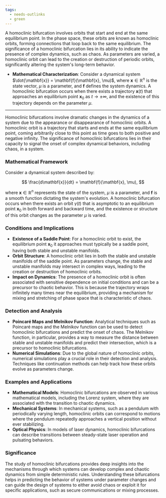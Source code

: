 ```yaml
---
tags:
  - needs-outlinks
  - green
---
```



A homoclinic bifurcation involves orbits that start and end at the same equilibrium point. In the phase space, these orbits are known as homoclinic orbits, forming connections that loop back to the same equilibrium. The significance of a homoclinic bifurcation lies in its ability to indicate the presence of complex dynamics, such as chaos. As parameters are varied, a homoclinic orbit can lead to the creation or destruction of periodic orbits, significantly altering the system's long-term behavior.

- **Mathematical Characterization**: Consider a dynamical system $\dot{\mathbf{x}} = \mathbf{f}(\mathbf{x}, \mu)$, where $\mathbf{x} \in \mathbb{R}^n$ is the state vector, $\mu$ is a parameter, and $\mathbf{f}$ defines the system dynamics. A homoclinic bifurcation occurs when there exists a trajectory $\mathbf{x}(t)$ that approaches an equilibrium point $\mathbf{x}_0$ as $t \to \pm\infty$, and the existence of this trajectory depends on the parameter $\mu$.

---
Homoclinic bifurcations involve dramatic changes in the dynamics of a system due to the appearance or disappearance of homoclinic orbits. A homoclinic orbit is a trajectory that starts and ends at the same equilibrium point, coming arbitrarily close to this point as time goes to both positive and negative infinity. The significance of homoclinic bifurcations lies in their capacity to signal the onset of complex dynamical behaviors, including chaos, in a system.

### Mathematical Framework

Consider a dynamical system described by:

$$
\frac{d\mathbf{x}}{dt} = \mathbf{f}(\mathbf{x}, \mu),
$$

where $\mathbf{x} \in \mathbb{R}^n$ represents the state of the system, $\mu$ is a parameter, and $\mathbf{f}$ is a smooth function dictating the system's evolution. A homoclinic bifurcation occurs when there exists an orbit $\gamma(t)$ that is asymptotic to an equilibrium point $\mathbf{x}_0$ in both forward and backward time, and the existence or structure of this orbit changes as the parameter $\mu$ is varied.

### Conditions and Implications

- **Existence of a Saddle Point**: For a homoclinic orbit to exist, the equilibrium point $\mathbf{x}_0$ it approaches must typically be a saddle point, having both stable and unstable manifolds.
- **Orbit Structure**: A homoclinic orbit lies in both the stable and unstable manifolds of the saddle point. As parameters change, the stable and unstable manifolds may intersect in complex ways, leading to the creation or destruction of homoclinic orbits.
- **Impact on Dynamics**: The presence of a homoclinic orbit is often associated with sensitive dependence on initial conditions and can be a precursor to chaotic behavior. This is because the trajectory wraps infinitely many times near the equilibrium, providing a mechanism for mixing and stretching of phase space that is characteristic of chaos.

### Detection and Analysis

- **Poincaré Maps and Melnikov Function**: Analytical techniques such as Poincaré maps and the Melnikov function can be used to detect homoclinic bifurcations and predict the onset of chaos. The Melnikov function, in particular, provides a way to measure the distance between stable and unstable manifolds and predict their intersection, which is a precursor to homoclinic bifurcations.
- **Numerical Simulations**: Due to the global nature of homoclinic orbits, numerical simulations play a crucial role in their detection and analysis. Techniques like continuation methods can help track how these orbits evolve as parameters change.

### Examples and Applications

- **Mathematical Models**: Homoclinic bifurcations are observed in various mathematical models, including the Lorenz system, where they are associated with the transition to chaotic dynamics.
- **Mechanical Systems**: In mechanical systems, such as a pendulum with periodically varying length, homoclinic orbits can correspond to motions where the pendulum repeatedly approaches a vertical position without ever stabilizing.
- **Optical Physics**: In models of laser dynamics, homoclinic bifurcations can describe transitions between steady-state laser operation and pulsating behaviors.

### Significance

The study of homoclinic bifurcations provides deep insights into the mechanisms through which systems can develop complex and chaotic dynamics from simple deterministic rules. Understanding these bifurcations helps in predicting the behavior of systems under parameter changes and can guide the design of systems to either avoid chaos or exploit it for specific applications, such as secure communications or mixing processes.